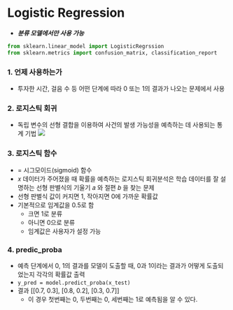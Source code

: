 # Logistic Regression

* ***분류 모델에서만 사용 가능***

```python
from sklearn.linear_model import LogisticRegrssion
from sklearn.metrics import confusion_matrix, classification_report
```

### 1. 언제 사용하는가
* 투자한 시간, 걸음 수 등 어떤 단계에 따라 0 또는 1의 결과가 나오는 문제에서 사용

### 2. 로지스틱 회귀
* 독립 변수의 선형 결합을 이용하여 사건의 발생 가능성을 예측하는 데 사용되는 통계 기법
![](https://t1.daumcdn.net/cfile/tistory/99F325485C7B76BC2B)

### 3. 로지스틱 함수
* = 시그모이드(sigmoid) 함수
* 𝑥 데이터가 주어졌을 때 확률을 예측하는 로지스틱 회귀분석은 학습 데이터를 잘 설명하는 선형 판별식의 기울기 𝑎 와 절편 𝑏 을 찾는 문제
* 선형 판별식 값이 커지면 1, 작아지면 0에 가까운 확률값
* 기본적으로 임계값을 0.5로 함
    * 크면 1로 분류
    * 아니면 0으로 분류
    * 임계값은 사용자가 설정 가능

### 4. predic_proba
* 예측 단계에서 0, 1의 결과를 모델이 도출할 때, 0과 1이라는 결과가 어떻게 도출되었는지 각각의 확률값 출력
* `y_pred = model.predict_proba(x_test)`
* 결과 [[0.7, 0.3], [0.8, 0.2], [0.3, 0.7]]
    * 이 경우 첫번째는 0, 두번째는 0, 세번째는 1로 예측됨을 알 수 있다.